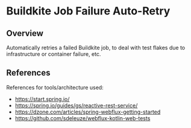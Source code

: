 # Buildkite Job Failure Auto-Retry

## Overview

Automatically retries a failed Buildkite job, to deal with test flakes
due to infrastructure or container failure, etc.

## References

References for tools/architecture used:

* https://start.spring.io/
* https://spring.io/guides/gs/reactive-rest-service/
* https://dzone.com/articles/spring-webflux-getting-started
* https://github.com/sdeleuze/webflux-kotlin-web-tests